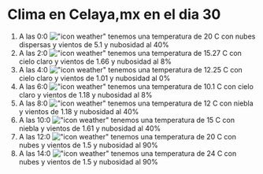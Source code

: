 # Clima en Celaya,mx en el dia 30

1. A las 0:0 !["icon weather"](http://openweathermap.org/img/w/03n.png) tenemos una temperatura de 20 C con nubes dispersas y  vientos de 5.1 y nubosidad al 40%
1. A las 2:0 !["icon weather"](http://openweathermap.org/img/w/02n.png) tenemos una temperatura de 15.27 C con cielo claro y  vientos de 1.66 y nubosidad al 8%
1. A las 4:0 !["icon weather"](http://openweathermap.org/img/w/01n.png) tenemos una temperatura de 12.25 C con cielo claro y  vientos de 1.01 y nubosidad al 0%
1. A las 6:0 !["icon weather"](http://openweathermap.org/img/w/02n.png) tenemos una temperatura de 10.1 C con cielo claro y  vientos de 1.18 y nubosidad al 8%
1. A las 8:0 !["icon weather"](http://openweathermap.org/img/w/50n.png) tenemos una temperatura de 12 C con niebla y  vientos de 1.18 y nubosidad al 40%
1. A las 10:0 !["icon weather"](http://openweathermap.org/img/w/50d.png) tenemos una temperatura de 15 C con niebla y  vientos de 1.61 y nubosidad al 40%
1. A las 12:0 !["icon weather"](http://openweathermap.org/img/w/04d.png) tenemos una temperatura de 20 C con nubes y  vientos de 1.5 y nubosidad al 90%
1. A las 14:0 !["icon weather"](http://openweathermap.org/img/w/04d.png) tenemos una temperatura de 24 C con nubes y  vientos de 1.5 y nubosidad al 90%
